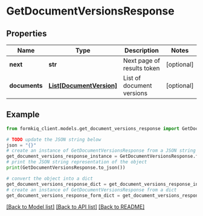# GetDocumentVersionsResponse


## Properties

Name | Type | Description | Notes
------------ | ------------- | ------------- | -------------
**next** | **str** | Next page of results token | [optional] 
**documents** | [**List[DocumentVersion]**](DocumentVersion.md) | List of document versions | [optional] 

## Example

```python
from formkiq_client.models.get_document_versions_response import GetDocumentVersionsResponse

# TODO update the JSON string below
json = "{}"
# create an instance of GetDocumentVersionsResponse from a JSON string
get_document_versions_response_instance = GetDocumentVersionsResponse.from_json(json)
# print the JSON string representation of the object
print(GetDocumentVersionsResponse.to_json())

# convert the object into a dict
get_document_versions_response_dict = get_document_versions_response_instance.to_dict()
# create an instance of GetDocumentVersionsResponse from a dict
get_document_versions_response_form_dict = get_document_versions_response.from_dict(get_document_versions_response_dict)
```
[[Back to Model list]](../README.md#documentation-for-models) [[Back to API list]](../README.md#documentation-for-api-endpoints) [[Back to README]](../README.md)


